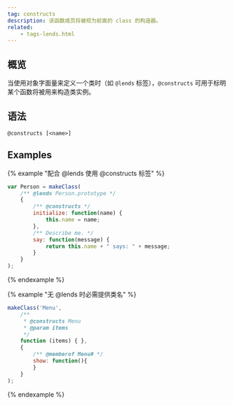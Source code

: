 ```yaml
---
tag: constructs
description: 该函数成员将被视为前面的 class 的构造器。
related:
    - tags-lends.html
---
```


## 概览

当使用对象字面量来定义一个类时（如 `@lends` 标签），`@constructs` 可用于标明某个函数将被用来构造类实例。


## 语法

`@constructs [<name>]`


## Examples

{% example "配合 @lends 使用 @constructs 标签" %}

```js
var Person = makeClass(
    /** @lends Person.prototype */
    {
        /** @constructs */
        initialize: function(name) {
            this.name = name;
        },
        /** Describe me. */
        say: function(message) {
            return this.name + " says: " + message;
        }
    }
);
```
{% endexample %}

{% example "无 @lends 时必需提供类名" %}

```js
makeClass('Menu',
    /**
     * @constructs Menu
     * @param items
     */
    function (items) { },
    {
        /** @memberof Menu# */
        show: function(){
        }
    }
);
```
{% endexample %}
